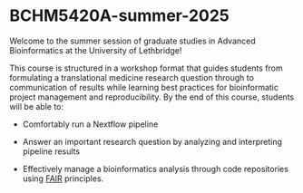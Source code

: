 # BCHM5420A-summer-2025

Welcome to the summer session of graduate studies in Advanced Bioinformatics at the University of Lethbridge!

This course is structured in a workshop format that guides students from formulating a translational medicine research question through to communication of results while learning best practices for bioinformatic project management and reproducibility. By the end of this course, students will be able to: 

- Comfortably run a Nextflow pipeline 

- Answer an important research question by analyzing and interpreting pipeline results   

- Effectively manage a bioinformatics analysis through code repositories using [FAIR](https://www.go-fair.org/fair-principles/) principles. 

